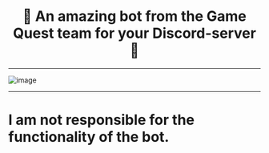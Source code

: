 <h1 align="center">
🎯 An amazing bot from the Game Quest team for your Discord-server 🎯
</h1>

---

![image](https://github.com/AndreMuhamed/Game_Quest/assets/128980327/3ca9c1f9-0da9-4315-877e-28f1a450169f)


---

# I am not responsible for the functionality of the bot.


